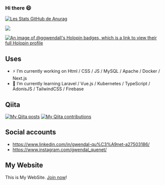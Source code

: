 ### Hi there 😄

[![Les Stats GitHub de Anurag](https://github-readme-stats.vercel.app/api?username=ggwendall)](https://github.com/ggwendall/github-readme-stats)

![](https://visitor-badge.laobi.icu/badge?page_id=ggwendall.readme)

[![An image of @ggwendall's Holopin badges, which is a link to view their full Holopin profile](https://holopin.me/ggwendall)](https://holopin.io/@ggwendall)

## Uses
- ⚡ I’m currently working on Html / CSS / JS / MySQL / Apache / Docker / Next.js
- 🌱 I’m currently learning Laravel / Vue.js / Kubernetes / TypeScript / AdonisJS / TailwindCSS / Firebase

## Qiita
[![My Qiita posts](https://qiita-badge.apiapi.app/s/eltociear/posts.svg)](http://qiita.com/ggwendall)
[![My Qiita contributions](https://qiita-badge.apiapi.app/s/eltociear/contributions.svg)](http://qiita.com/ggwendall)

## Social accounts
* https://www.linkedin.com/in/gwendal-qu%C3%A9net-a27503186/
* https://www.instagram.com/gwendal_quenet/

## My Website
This is My WebSite.
[Join now](https://gwendev.vercel)!

<!--
**ggwendall/ggwendall** is a ✨ _special_ ✨ repository because its `README.md` (this file) appears on your GitHub profile.

Here are some ideas to get you started:

- 🔭 I’m currently working on ...
- 🌱 I’m currently learning ...
- 👯 I’m looking to collaborate on ...
- 🤔 I’m looking for help with ...
- 💬 Ask me about ...
- 📫 How to reach me: ...
- 😄 Pronouns: ...
- ⚡ Fun fact: ...
-->

